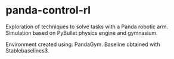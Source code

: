 # panda-control-rl
Exploration of techniques to solve tasks with a Panda robotic arm. Simulation based on PyBullet physics engine and gymnasium.

Environment created using: PandaGym.
Baseline obtained with Stablebaselines3.



